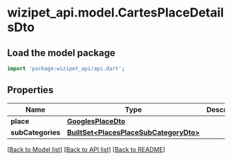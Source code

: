 # wizipet_api.model.CartesPlaceDetailsDto

## Load the model package
```dart
import 'package:wizipet_api/api.dart';
```

## Properties
Name | Type | Description | Notes
------------ | ------------- | ------------- | -------------
**place** | [**GooglesPlaceDto**](GooglesPlaceDto.md) |  | [optional] 
**subCategories** | [**BuiltSet&lt;PlacesPlaceSubCategoryDto&gt;**](PlacesPlaceSubCategoryDto.md) |  | [optional] 

[[Back to Model list]](../README.md#documentation-for-models) [[Back to API list]](../README.md#documentation-for-api-endpoints) [[Back to README]](../README.md)


